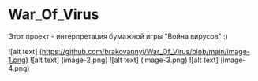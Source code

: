 # War_Of_Virus
Этот проект - интерпретация бумажной игры "Война вирусов" :)

![alt text] (https://github.com/brakovannyi/War_Of_Virus/blob/main/image-1.png)
![alt text] (image-2.png)
![alt text] (image-3.png)
![alt text] (image-4.png)
